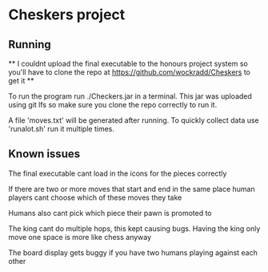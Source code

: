 # Cheskers project

## Running

** I couldnt upload the final executable to the honours project system so you'll have to clone the repo at https://github.com/wockradd/Cheskers to get it **

To run the program run ./Checkers.jar in a terminal. This jar was uploaded using git lfs so make sure you clone the repo correctly to run it.

A file 'moves.txt' will be generated after running. To quickly collect data use 'runalot.sh' run it multiple times.



## Known issues

The final executable cant load in the icons for the pieces correctly

If there are two or more moves that start and end in the same place human players cant choose which of these moves they take

Humans also cant pick which piece their pawn is promoted to

The king cant do multiple hops, this kept causing bugs. Having the king only move one space is more like chess anyway

The board display gets buggy if you have two humans playing against each other



